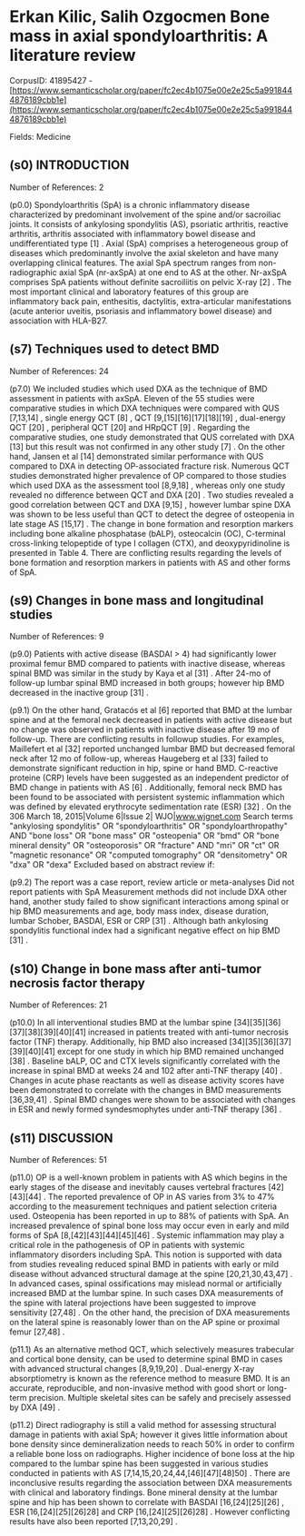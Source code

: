 # Erkan Kilic, Salih Ozgocmen Bone mass in axial spondyloarthritis: A literature review

CorpusID: 41895427 - [https://www.semanticscholar.org/paper/fc2ec4b1075e00e2e25c5a9918444876189cbb1e](https://www.semanticscholar.org/paper/fc2ec4b1075e00e2e25c5a9918444876189cbb1e)

Fields: Medicine

## (s0) INTRODUCTION
Number of References: 2

(p0.0) Spondyloarthritis (SpA) is a chronic inflammatory disease characterized by predominant involvement of the spine and/or sacroiliac joints. It consists of ankylosing spondylitis (AS), psoriatic arthritis, reactive arthritis, arthritis associated with inflammatory bowel disease and undifferentiated type [1] . Axial (SpA) comprises a heterogeneous group of diseases which predominantly involve the axial skeleton and have many overlapping clinical features. The axial SpA spectrum ranges from non-radiographic axial SpA (nr-axSpA) at one end to AS at the other. Nr-axSpA comprises SpA patients without definite sacroiliitis on pelvic X-ray [2] . The most important clinical and laboratory features of this group are inflammatory back pain, enthesitis, dactylitis, extra-articular manifestations (acute anterior uveitis, psoriasis and inflammatory bowel disease) and association with HLA-B27.
## (s7) Techniques used to detect BMD
Number of References: 24

(p7.0) We included studies which used DXA as the technique of BMD assessment in patients with axSpA. Eleven of the 55 studies were comparative studies in which DXA techniques were compared with QUS [7,13,14] , single energy QCT [8] , QCT [9,[15][16][17][18][19] , dual-energy QCT [20] , peripheral QCT [20] and HRpQCT [9] . Regarding the comparative studies, one study demonstrated that QUS correlated with DXA [13] but this result was not confirmed in any other study [7] . On the other hand, Jansen et al [14] demonstrated similar performance with QUS compared to DXA in detecting OP-associated fracture risk. Numerous QCT studies demonstrated higher prevalence of OP compared to those studies which used DXA as the assessment tool [8,9,18] , whereas only one study revealed no difference between QCT and DXA [20] . Two studies revealed a good correlation between QCT and DXA [9,15] , however lumbar spine DXA was shown to be less useful than QCT to detect the degree of osteopenia in late stage AS [15,17] . The change in bone formation and resorption markers including bone alkaline phosphatase (bALP), osteocalcin (OC), C-terminal cross-linking telopeptide of type Ⅰ collagen (CTX), and deoxypyridinoline is presented in Table 4. There are conflicting results regarding the levels of bone formation and resorption markers in patients with AS and other forms of SpA.
## (s9) Changes in bone mass and longitudinal studies
Number of References: 9

(p9.0) Patients with active disease (BASDAI > 4) had significantly lower proximal femur BMD compared to patients with inactive disease, whereas spinal BMD was similar in the study by Kaya et al [31] . After 24-mo of follow-up lumbar spinal BMD increased in both groups; however hip BMD decreased in the inactive group [31] .

(p9.1) On the other hand, Gratacós et al [6] reported that BMD at the lumbar spine and at the femoral neck decreased in patients with active disease but no change was observed in patients with inactive disease after 19 mo of follow-up. There are conflicting results in followup studies. For examples, Maillefert et al [32] reported unchanged lumbar BMD but decreased femoral neck after 12 mo of follow-up, whereas Haugeberg et al [33] failed to demonstrate significant reduction in hip, spine or hand BMD. C-reactive proteine (CRP) levels have been suggested as an independent predictor of BMD change in patients with AS [6] . Additionally, femoral neck BMD has been found to be associated with persistent systemic inflammation which was defined by elevated erythrocyte sedimentation rate (ESR) [32] . On the 306 March 18, 2015|Volume 6|Issue 2| WJO|www.wjgnet.com Search terms "ankylosing spondylitis" OR "spondyloarthritis" OR "spondyloarthropathy" AND "bone loss" OR "bone mass" OR "osteopenia" OR "bmd" OR "bone mineral density" OR "osteoporosis" OR "fracture" AND "mri" OR "ct" OR "magnetic resonance" OR "computed tomography" OR "densitometry" OR "dxa" OR "dexa" Excluded based on abstract review if:

(p9.2) The report was a case report, review article or meta-analyses Did not report patients with SpA Measurement methods did not include DXA other hand, another study failed to show significant interactions among spinal or hip BMD measurements and age, body mass index, disease duration, lumbar Schober, BASDAI, ESR or CRP [31] . Although bath ankylosing spondylitis functional index had a significant negative effect on hip BMD [31] .
## (s10) Change in bone mass after anti-tumor necrosis factor therapy
Number of References: 21

(p10.0) In all interventional studies BMD at the lumbar spine [34][35][36][37][38][39][40][41] increased in patients treated with anti-tumor necrosis factor (TNF) therapy. Additionally, hip BMD also increased [34][35][36][37][39][40][41] except for one study in which hip BMD remained unchanged [38] . Baseline bALP, OC and CTX levels significantly correlated with the increase in spinal BMD at weeks 24 and 102 after anti-TNF therapy [40] . Changes in acute phase reactants as well as disease activity scores have been demonstrated to correlate with the changes in BMD measurements [36,39,41] . Spinal BMD changes were shown to be associated with changes in ESR and newly formed syndesmophytes under anti-TNF therapy [36] .
## (s11) DISCUSSION
Number of References: 51

(p11.0) OP is a well-known problem in patients with AS which begins in the early stages of the disease and inevitably causes vertebral fractures [42][43][44] . The reported prevalence of OP in AS varies from 3% to 47% according to the measurement techniques and patient selection criteria used. Osteopenia has been reported in up to 88% of patients with SpA. An increased prevalence of spinal bone loss may occur even in early and mild forms of SpA [8,[42][43][44][45][46] . Systemic inflammation may play a critical role in the pathogenesis of OP in patients with systemic inflammatory disorders including SpA. This notion is supported with data from studies revealing reduced spinal BMD in patients with early or mild disease without advanced structural damage at the spine [20,21,30,43,47] . In advanced cases, spinal ossifications may mislead normal or artificially increased BMD at the lumbar spine. In such cases DXA measurements of the spine with lateral projections have been suggested to improve sensitivity [27,48] . On the other hand, the precision of DXA measurements on the lateral spine is reasonably lower than on the AP spine or proximal femur [27,48] .

(p11.1) As an alternative method QCT, which selectively measures trabecular and cortical bone density, can be used to determine spinal BMD in cases with advanced structural changes [8,9,19,20] . Dual-energy X-ray absorptiometry is known as the reference method to measure BMD. It is an accurate, reproducible, and non-invasive method with good short or long-term precision. Multiple skeletal sites can be safely and precisely assessed by DXA [49] .

(p11.2) Direct radiography is still a valid method for assessing structural damage in patients with axial SpA; however it gives little information about bone density since demineralization needs to reach 50% in order to confirm a reliable bone loss on radiographs. Higher incidence of bone loss at the hip compared to the lumbar spine has been suggested in various studies conducted in patients with AS [7,14,15,20,24,44,[46][47][48]50] . There are inconclusive results regarding the association between DXA measurements with clinical and laboratory findings. Bone mineral density at the lumbar spine and hip has been shown to correlate with BASDAI [16,[24][25][26] , ESR [16,[24][25][26]28] and CRP [16,[24][25][26]28] . However conflicting results have also been reported [7,13,20,29] .
